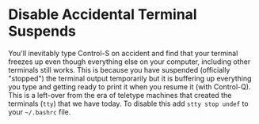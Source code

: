 # Disable Accidental Terminal Suspends

You'll inevitably type Control-S on accident and find that your terminal freezes up even though everything else on your computer, including other terminals still works. This is because you have suspended (officially "stopped") the terminal output temporarily but it is buffering up everything you type and getting ready to print it when you resume it (with Control-Q). This is a left-over from the era of teletype machines that created the terminals (`tty`) that we have today. To disable this add `stty stop undef` to your `~/.bashrc` file.

